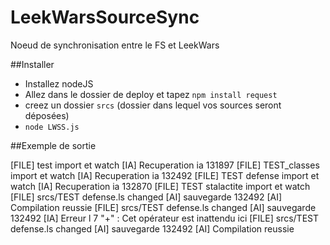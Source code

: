 # LeekWarsSourceSync
Noeud de synchronisation entre le FS et LeekWars

##Installer
* Installez nodeJS
* Allez dans le dossier de deploy et tapez `npm install request`
* creez un dossier `srcs` (dossier dans lequel vos sources seront déposées)
* `node LWSS.js`

##Exemple de sortie

  [FILE] test import et watch
  [IA] Recuperation ia 131897
  [FILE] TEST_classes import et watch
  [IA] Recuperation ia 132492
  [FILE] TEST defense import et watch
  [IA] Recuperation ia 132870
  [FILE] TEST stalactite import et watch
  [FILE] srcs/TEST defense.ls changed
  [AI] sauvegarde 132492
  [AI] Compilation reussie
  [FILE] srcs/TEST defense.ls changed
  [AI] sauvegarde 132492
  [IA] Erreur l 7 "+" : Cet opérateur est inattendu ici
  [FILE] srcs/TEST defense.ls changed
  [AI] sauvegarde 132492
  [AI] Compilation reussie
